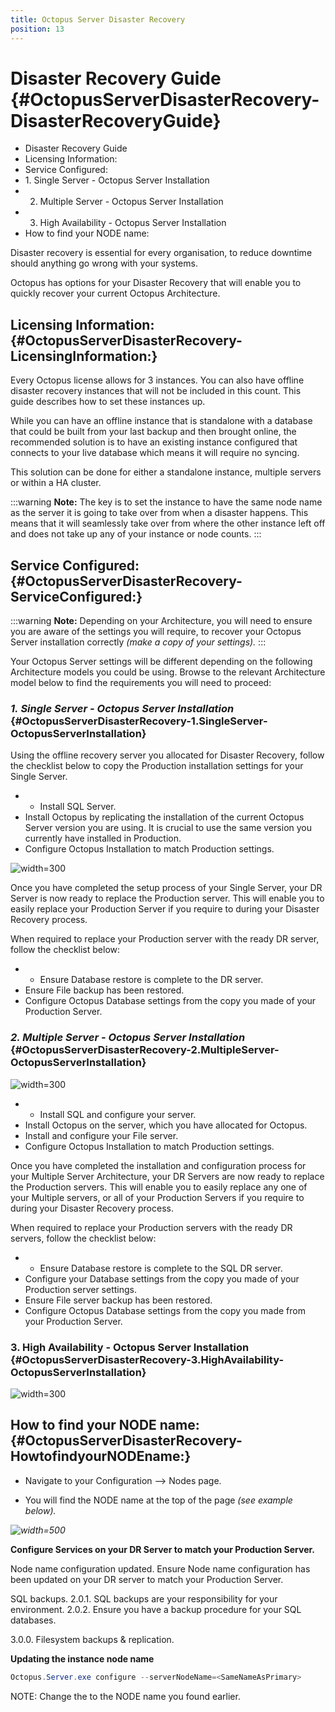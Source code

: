 ```yaml
---
title: Octopus Server Disaster Recovery
position: 13
---
```



# **Disaster Recovery Guide** {#OctopusServerDisasterRecovery-DisasterRecoveryGuide}


- Disaster Recovery Guide
 - Licensing Information:
 - Service Configured:
  - 1. Single Server - Octopus Server Installation
  - 2. Multiple Server - Octopus Server Installation
  - 3. High Availability - Octopus Server Installation
 - How to find your NODE name:


Disaster recovery is essential for every organisation, to reduce downtime should anything go wrong with your systems.


Octopus has options for your Disaster Recovery that will enable you to quickly recover your current Octopus Architecture.

## **Licensing Information:** {#OctopusServerDisasterRecovery-LicensingInformation:}


Every Octopus license allows for 3 instances. You can also have offline disaster recovery instances that will not be included in this count. This guide describes how to set these instances up.


While you can have an offline instance that is standalone with a database that could be built from your last backup and then brought online, the recommended solution is to have an existing instance configured that connects to your live database which means it will require no syncing.


This solution can be done for either a standalone instance, multiple servers or within a HA cluster.




:::warning
**Note:**
The key is to set the instance to have the same node name as the server it is going to take over from when a disaster happens. This means that it will seamlessly take over from where the other instance left off and does not take up any of your instance or node counts.
:::

## **Service Configured:** {#OctopusServerDisasterRecovery-ServiceConfigured:}




:::warning
**Note:**
Depending on your Architecture, you will need to ensure you are aware of the settings you will require, to recover your Octopus Server installation correctly *(make a copy of your settings).*
:::





Your Octopus Server settings will be different depending on the following Architecture models you could be using. Browse to the relevant Architecture model below to find the requirements you will need to proceed:

### *1. Single Server - Octopus Server Installation* {#OctopusServerDisasterRecovery-1.SingleServer-OctopusServerInstallation}


Using the offline recovery server you allocated for Disaster Recovery, follow the checklist below to copy the Production installation settings for your Single Server.

- - Install SQL Server.
 - Install Octopus by replicating the installation of the current Octopus Server version you are using. It is crucial to use the same version you currently have installed in Production.
 - Configure Octopus Installation to match Production settings.



![](/docs/images/5669334/5866179.png "width=300")


Once you have completed the setup process of your Single Server, your DR Server is now ready to replace the Production server. This will enable you to easily replace your Production Server if you require to during your Disaster Recovery process.


When required to replace your Production server with the ready DR server, follow the checklist below:

- - Ensure Database restore is complete to the DR server.
 - Ensure File backup has been restored.
 - Configure Octopus Database settings from the copy you made of your Production Server.








### *2. Multiple Server - Octopus Server Installation* {#OctopusServerDisasterRecovery-2.MultipleServer-OctopusServerInstallation}


![](/docs/images/5669334/5866180.png "width=300")




- - Install SQL and configure your server.
 - Install Octopus on the server, which you have allocated for Octopus.
 - Install and configure your File server.
 - Configure Octopus Installation to match Production settings.






Once you have completed the installation and configuration process for your Multiple Server Architecture, your DR Servers are now ready to replace the Production servers. This will enable you to easily replace any one of your Multiple servers, or all of your Production Servers if you require to during your Disaster Recovery process.


When required to replace your Production servers with the ready DR servers, follow the checklist below:

- - Ensure Database restore is complete to the SQL DR server.
 - Configure your Database settings from the copy you made of your Production server settings.
 - Ensure File server backup has been restored.
 - Configure Octopus Database settings from the copy you made from your Production Server.





### 3. High Availability - Octopus Server Installation {#OctopusServerDisasterRecovery-3.HighAvailability-OctopusServerInstallation}


![](/docs/images/5669334/5866181.png "width=300")







## How to find your NODE name: {#OctopusServerDisasterRecovery-HowtofindyourNODEname:}

- Navigate to your Configuration --> Nodes page.

- You will find the NODE name at the top of the page *(see example below).*



*![](/docs/images/5669334/5866178.png "width=500")*





**Configure Services on your DR Server to match your Production Server.**


Node name configuration updated.
Ensure Node name configuration has been updated on your DR server to match your Production Server.





SQL backups.
2.0.1. SQL backups are your responsibility for your environment.
2.0.2. Ensure you have a backup procedure for your SQL databases.


3.0.0. Filesystem backups & replication.




**Updating the instance node name**

```powershell
Octopus.Server.exe configure --serverNodeName=<SameNameAsPrimary>
```











NOTE: Change the <SameNameAsPrimary> to the NODE name you found earlier.
